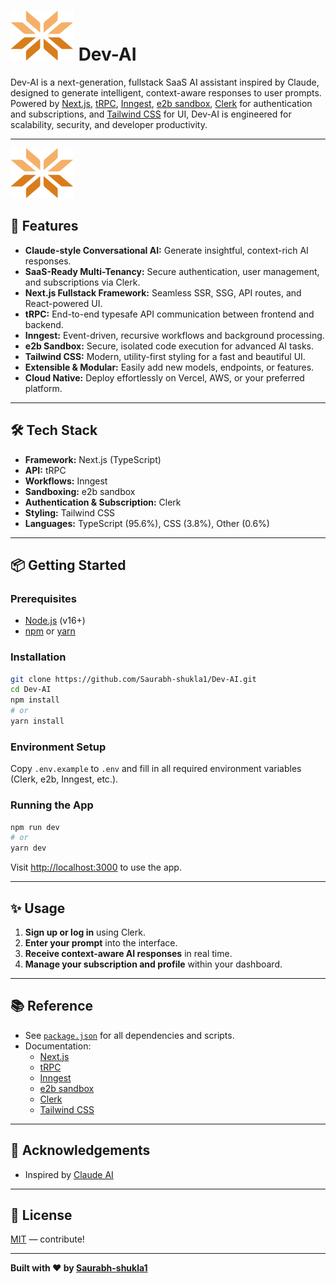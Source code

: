 # ![Logo](./public/logo.svg)  Dev-AI

Dev-AI is a next-generation, fullstack SaaS AI assistant inspired by Claude, designed to generate intelligent, context-aware responses to user prompts. Powered by [Next.js](https://nextjs.org/), [tRPC](https://trpc.io/), [Inngest](https://www.inngest.com/), [e2b sandbox](https://e2b.dev/), [Clerk](https://clerk.com/) for authentication and subscriptions, and [Tailwind CSS](https://tailwindcss.com/) for UI, Dev-AI is engineered for scalability, security, and developer productivity.

---
![Logo](./public/logo.svg)

## 🚀 Features

- **Claude-style Conversational AI:** Generate insightful, context-rich AI responses.
- **SaaS-Ready Multi-Tenancy:** Secure authentication, user management, and subscriptions via Clerk.
- **Next.js Fullstack Framework:** Seamless SSR, SSG, API routes, and React-powered UI.
- **tRPC:** End-to-end typesafe API communication between frontend and backend.
- **Inngest:** Event-driven, recursive workflows and background processing.
- **e2b Sandbox:** Secure, isolated code execution for advanced AI tasks.
- **Tailwind CSS:** Modern, utility-first styling for a fast and beautiful UI.
- **Extensible & Modular:** Easily add new models, endpoints, or features.
- **Cloud Native:** Deploy effortlessly on Vercel, AWS, or your preferred platform.

---

## 🛠 Tech Stack

- **Framework:** Next.js (TypeScript)
- **API:** tRPC
- **Workflows:** Inngest
- **Sandboxing:** e2b sandbox
- **Authentication & Subscription:** Clerk
- **Styling:** Tailwind CSS
- **Languages:** TypeScript (95.6%), CSS (3.8%), Other (0.6%)

---

## 📦 Getting Started

### Prerequisites

- [Node.js](https://nodejs.org/) (v16+)
- [npm](https://www.npmjs.com/) or [yarn](https://yarnpkg.com/)

### Installation

```bash
git clone https://github.com/Saurabh-shukla1/Dev-AI.git
cd Dev-AI
npm install
# or
yarn install
```

### Environment Setup

Copy `.env.example` to `.env` and fill in all required environment variables (Clerk, e2b, Inngest, etc.).

### Running the App

```bash
npm run dev
# or
yarn dev
```

Visit [http://localhost:3000](http://localhost:3000) to use the app.

---

## ✨ Usage

1. **Sign up or log in** using Clerk.
2. **Enter your prompt** into the interface.
3. **Receive context-aware AI responses** in real time.
4. **Manage your subscription and profile** within your dashboard.

---

## 📚 Reference

- See [`package.json`](./package.json) for all dependencies and scripts.
- Documentation:
  - [Next.js](https://nextjs.org/docs)
  - [tRPC](https://trpc.io/docs)
  - [Inngest](https://www.inngest.com/docs)
  - [e2b sandbox](https://e2b.dev/docs)
  - [Clerk](https://clerk.com/docs)
  - [Tailwind CSS](https://tailwindcss.com/docs)

---

## 🙏 Acknowledgements

- Inspired by [Claude AI](https://claude.ai/)

---

## 📝 License

[MIT](./LICENSE) —  contribute!

---

**Built with ❤️ by [Saurabh-shukla1](https://github.com/Saurabh-shukla1)**
